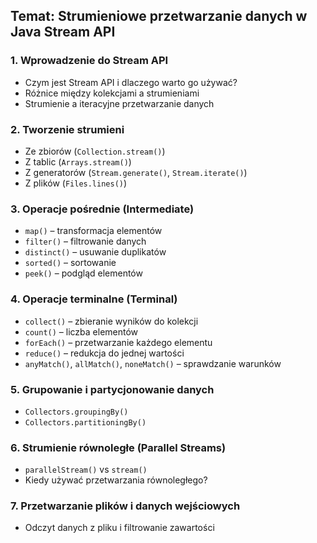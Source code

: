 ## **Temat: Strumieniowe przetwarzanie danych w Java Stream API**

### **1. Wprowadzenie do Stream API**
- Czym jest Stream API i dlaczego warto go używać?
- Różnice między kolekcjami a strumieniami
- Strumienie a iteracyjne przetwarzanie danych

### **2. Tworzenie strumieni**
- Ze zbiorów (`Collection.stream()`)
- Z tablic (`Arrays.stream()`)
- Z generatorów (`Stream.generate()`, `Stream.iterate()`)
- Z plików (`Files.lines()`)

### **3. Operacje pośrednie (Intermediate)**
- `map()` – transformacja elementów
- `filter()` – filtrowanie danych
- `distinct()` – usuwanie duplikatów
- `sorted()` – sortowanie
- `peek()` – podgląd elementów


### **4. Operacje terminalne (Terminal)**
- `collect()` – zbieranie wyników do kolekcji
- `count()` – liczba elementów
- `forEach()` – przetwarzanie każdego elementu
- `reduce()` – redukcja do jednej wartości
- `anyMatch()`, `allMatch()`, `noneMatch()` – sprawdzanie warunków


### **5. Grupowanie i partycjonowanie danych**
- `Collectors.groupingBy()`
- `Collectors.partitioningBy()`


### **6. Strumienie równoległe (Parallel Streams)**
- `parallelStream()` vs `stream()`
- Kiedy używać przetwarzania równoległego?

### **7. Przetwarzanie plików i danych wejściowych**
- Odczyt danych z pliku i filtrowanie zawartości
